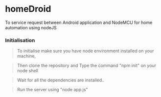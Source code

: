 # homeDroid
To service request between Android application and NodeMCU for home automation using nodeJS


### Initialisation

> To initialise make sure you have node environment installed on your machine,

> Then clone the repository and Type the command "npm init" on your node shell

> Wait for all the dependencies are installed..

> Run the server using "node app.js"


